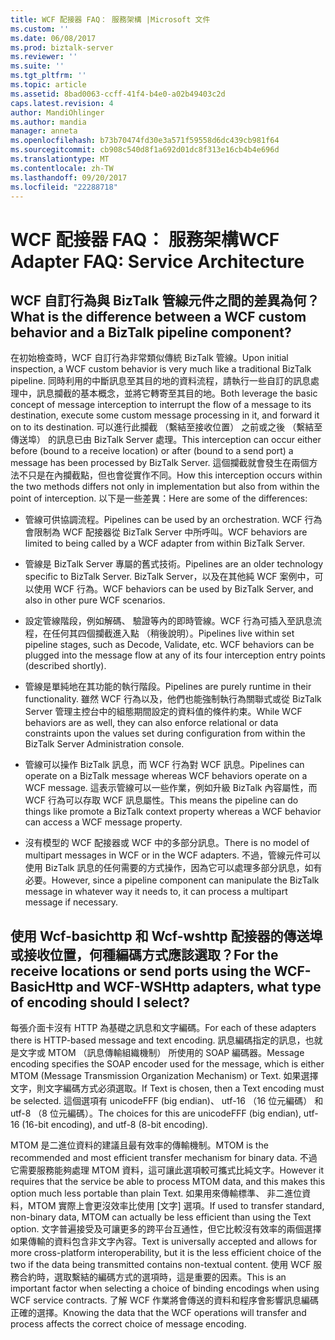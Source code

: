 ```yaml
---
title: WCF 配接器 FAQ： 服務架構 |Microsoft 文件
ms.custom: ''
ms.date: 06/08/2017
ms.prod: biztalk-server
ms.reviewer: ''
ms.suite: ''
ms.tgt_pltfrm: ''
ms.topic: article
ms.assetid: 8bad0063-ccff-41f4-b4e0-a02b49403c2d
caps.latest.revision: 4
author: MandiOhlinger
ms.author: mandia
manager: anneta
ms.openlocfilehash: b73b70474fd30e3a571f59558d6dc439cb981f64
ms.sourcegitcommit: cb908c540d8f1a692d01dc8f313e16cb4b4e696d
ms.translationtype: MT
ms.contentlocale: zh-TW
ms.lasthandoff: 09/20/2017
ms.locfileid: "22288718"
---
```

# <a name="wcf-adapter-faq-service-architecture"></a><span data-ttu-id="28710-102">WCF 配接器 FAQ： 服務架構</span><span class="sxs-lookup"><span data-stu-id="28710-102">WCF Adapter FAQ: Service Architecture</span></span>
## <a name="what-is-the-difference-between-a-wcf-custom-behavior-and-a-biztalk-pipeline-component"></a><span data-ttu-id="28710-103">WCF 自訂行為與 BizTalk 管線元件之間的差異為何？</span><span class="sxs-lookup"><span data-stu-id="28710-103">What is the difference between a WCF custom behavior and a BizTalk pipeline component?</span></span>  
 <span data-ttu-id="28710-104">在初始檢查時，WCF 自訂行為非常類似傳統 BizTalk 管線。</span><span class="sxs-lookup"><span data-stu-id="28710-104">Upon initial inspection, a WCF custom behavior is very much like a traditional BizTalk pipeline.</span></span> <span data-ttu-id="28710-105">同時利用的中斷訊息至其目的地的資料流程，請執行一些自訂的訊息處理中，訊息攔截的基本概念，並將它轉寄至其目的地。</span><span class="sxs-lookup"><span data-stu-id="28710-105">Both leverage the basic concept of message interception to interrupt the flow of a message to its destination, execute some custom message processing in it, and forward it on to its destination.</span></span> <span data-ttu-id="28710-106">可以進行此攔截 （繫結至接收位置） 之前或之後 （繫結至傳送埠） 的訊息已由 BizTalk Server 處理。</span><span class="sxs-lookup"><span data-stu-id="28710-106">This interception can occur either before (bound to a receive location) or after (bound to a send port) a message has been processed by BizTalk Server.</span></span> <span data-ttu-id="28710-107">這個攔截就會發生在兩個方法不只是在內攔截點，但也會從實作不同。</span><span class="sxs-lookup"><span data-stu-id="28710-107">How this interception occurs within the two methods differs not only in implementation but also from within the point of interception.</span></span> <span data-ttu-id="28710-108">以下是一些差異：</span><span class="sxs-lookup"><span data-stu-id="28710-108">Here are some of the differences:</span></span>  
  
-   <span data-ttu-id="28710-109">管線可供協調流程。</span><span class="sxs-lookup"><span data-stu-id="28710-109">Pipelines can be used by an orchestration.</span></span> <span data-ttu-id="28710-110">WCF 行為會限制為 WCF 配接器從 BizTalk Server 中所呼叫。</span><span class="sxs-lookup"><span data-stu-id="28710-110">WCF behaviors are limited to being called by a WCF adapter from within BizTalk Server.</span></span>  
  
-   <span data-ttu-id="28710-111">管線是 BizTalk Server 專屬的舊式技術。</span><span class="sxs-lookup"><span data-stu-id="28710-111">Pipelines are an older technology specific to BizTalk Server.</span></span> <span data-ttu-id="28710-112">BizTalk Server，以及在其他純 WCF 案例中，可以使用 WCF 行為。</span><span class="sxs-lookup"><span data-stu-id="28710-112">WCF behaviors can be used by BizTalk Server, and also in other pure WCF scenarios.</span></span>  
  
-   <span data-ttu-id="28710-113">設定管線階段，例如解碼、 驗證等內的即時管線。WCF 行為可插入至訊息流程，在任何其四個攔截進入點 （稍後說明）。</span><span class="sxs-lookup"><span data-stu-id="28710-113">Pipelines live within set pipeline stages, such as Decode, Validate, etc. WCF behaviors can be plugged into the message flow at any of its four interception entry points (described shortly).</span></span>  
  
-   <span data-ttu-id="28710-114">管線是單純地在其功能的執行階段。</span><span class="sxs-lookup"><span data-stu-id="28710-114">Pipelines are purely runtime in their functionality.</span></span> <span data-ttu-id="28710-115">雖然 WCF 行為以及，他們也能強制執行為關聯式或從 BizTalk Server 管理主控台中的組態期間設定的資料值的條件約束。</span><span class="sxs-lookup"><span data-stu-id="28710-115">While WCF behaviors are as well, they can also enforce relational or data constraints upon the values set during configuration from within the BizTalk Server Administration console.</span></span>  
  
-   <span data-ttu-id="28710-116">管線可以操作 BizTalk 訊息，而 WCF 行為對 WCF 訊息。</span><span class="sxs-lookup"><span data-stu-id="28710-116">Pipelines can operate on a BizTalk message whereas WCF behaviors operate on a WCF message.</span></span> <span data-ttu-id="28710-117">這表示管線可以一些作業，例如升級 BizTalk 內容屬性，而 WCF 行為可以存取 WCF 訊息屬性。</span><span class="sxs-lookup"><span data-stu-id="28710-117">This means the pipeline can do things like promote a BizTalk context property whereas a WCF behavior can access a WCF message property.</span></span>  
  
-   <span data-ttu-id="28710-118">沒有模型的 WCF 配接器或 WCF 中的多部分訊息。</span><span class="sxs-lookup"><span data-stu-id="28710-118">There is no model of multipart messages in WCF or in the WCF adapters.</span></span> <span data-ttu-id="28710-119">不過，管線元件可以使用 BizTalk 訊息的任何需要的方式操作，因為它可以處理多部分訊息，如有必要。</span><span class="sxs-lookup"><span data-stu-id="28710-119">However, since a pipeline component can manipulate the BizTalk message in whatever way it needs to, it can process a multipart message if necessary.</span></span>  
  
## <a name="for-the-receive-locations-or-send-ports-using-the-wcf-basichttp-and-wcf-wshttp-adapters-what-type-of-encoding-should-i-select"></a><span data-ttu-id="28710-120">使用 Wcf-basichttp 和 Wcf-wshttp 配接器的傳送埠或接收位置，何種編碼方式應該選取？</span><span class="sxs-lookup"><span data-stu-id="28710-120">For the receive locations or send ports using the WCF-BasicHttp and WCF-WSHttp adapters, what type of encoding should I select?</span></span>  
 <span data-ttu-id="28710-121">每張介面卡沒有 HTTP 為基礎之訊息和文字編碼。</span><span class="sxs-lookup"><span data-stu-id="28710-121">For each of these adapters there is HTTP-based message and text encoding.</span></span> <span data-ttu-id="28710-122">訊息編碼指定的訊息，也就是文字或 MTOM （訊息傳輸組織機制） 所使用的 SOAP 編碼器。</span><span class="sxs-lookup"><span data-stu-id="28710-122">Message encoding specifies the SOAP encoder used for the message, which is either MTOM (Message Transmission Organization Mechanism) or Text.</span></span> <span data-ttu-id="28710-123">如果選擇文字，則文字編碼方式必須選取。</span><span class="sxs-lookup"><span data-stu-id="28710-123">If Text is chosen, then a Text encoding must be selected.</span></span> <span data-ttu-id="28710-124">這個選項有 unicodeFFF (big endian)、 utf-16 （16 位元編碼） 和 utf-8 （8 位元編碼）。</span><span class="sxs-lookup"><span data-stu-id="28710-124">The choices for this are unicodeFFF (big endian), utf-16 (16-bit encoding), and utf-8 (8-bit encoding).</span></span>  
  
 <span data-ttu-id="28710-125">MTOM 是二進位資料的建議且最有效率的傳輸機制。</span><span class="sxs-lookup"><span data-stu-id="28710-125">MTOM is the recommended and most efficient transfer mechanism for binary data.</span></span> <span data-ttu-id="28710-126">不過它需要服務能夠處理 MTOM 資料，這可讓此選項較可攜式比純文字。</span><span class="sxs-lookup"><span data-stu-id="28710-126">However it requires that the service be able to process MTOM data, and this makes this option much less portable than plain Text.</span></span> <span data-ttu-id="28710-127">如果用來傳輸標準、 非二進位資料，MTOM 實際上會更沒效率比使用 [文字] 選項。</span><span class="sxs-lookup"><span data-stu-id="28710-127">If used to transfer standard, non-binary data, MTOM can actually be less efficient than using the Text option.</span></span> <span data-ttu-id="28710-128">文字普遍接受及可讓更多的跨平台互通性，但它比較沒有效率的兩個選擇如果傳輸的資料包含非文字內容。</span><span class="sxs-lookup"><span data-stu-id="28710-128">Text is universally accepted and allows for more cross-platform interoperability, but it is the less efficient choice of the two if the data being transmitted contains non-textual content.</span></span> <span data-ttu-id="28710-129">使用 WCF 服務合約時，選取繫結的編碼方式的選項時，這是重要的因素。</span><span class="sxs-lookup"><span data-stu-id="28710-129">This is an important factor when selecting a choice of binding encodings when using WCF service contracts.</span></span> <span data-ttu-id="28710-130">了解 WCF 作業將會傳送的資料和程序會影響訊息編碼正確的選擇。</span><span class="sxs-lookup"><span data-stu-id="28710-130">Knowing the data that the WCF operations will transfer and process affects the correct choice of message encoding.</span></span>